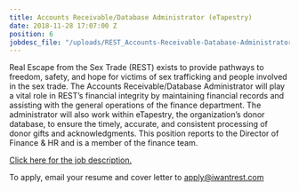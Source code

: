```yaml
---
title: Accounts Receivable/Database Administrator (eTapestry)
date: 2018-11-28 17:07:00 Z
position: 6
jobdesc_file: "/uploads/REST_Accounts-Receivable-Database-Administrator.pdf"
---
```


Real Escape from the Sex Trade (REST) exists to provide pathways to freedom, safety, and hope for victims of sex trafficking and people involved in the sex trade. The Accounts Receivable/Database Administrator will play a vital role in REST’s financial integrity by maintaining financial records and assisting with the general operations of the finance department. The administrator will also work within eTapestry, the organization’s donor database, to ensure the timely, accurate, and consistent processing of donor gifts and acknowledgments. This position reports to the Director of Finance & HR and is a member of the finance team.

[Click here for the job description.](/uploads/REST_Accounts-Receivable-Database-Administrator.pdf)

To apply, email your resume and cover letter to [apply@iwantrest.com](mailto:apply@iwantrest.com)